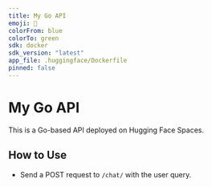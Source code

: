 ```yaml
---
title: My Go API
emoji: 🐹
colorFrom: blue
colorTo: green
sdk: docker
sdk_version: "latest"
app_file: .huggingface/Dockerfile
pinned: false
---
```


# My Go API

This is a Go-based API deployed on Hugging Face Spaces.

## How to Use

- Send a POST request to `/chat/` with the user query.
